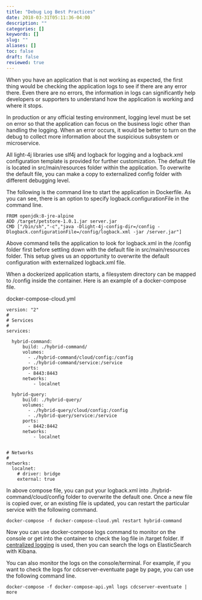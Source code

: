 ```yaml
---
title: "Debug Log Best Practices"
date: 2018-03-31T05:11:36-04:00
description: ""
categories: []
keywords: []
slug: ""
aliases: []
toc: false
draft: false
reviewed: true
---
```


When you have an application that is not working as expected, the first thing would be checking the application logs to see if there are any error there. Even there are no errors, the information in logs can significantly help developers or supporters to understand how the application is working and where it stops. 

In production or any official testing environment, logging level must be set on error so that the application can focus on the business logic other than handling the logging. When an error occurs, it would be better to turn on the debug to collect more information about the suspicious subsystem or microservice.  

All light-4j libraries use slf4j and logback for logging and a logback.xml configuration template is provided for further customization. The default file is located in src/main/resources folder within the application. To overwrite the default file, you can make a copy to externalized config folder with different debugging level. 

The following is the command line to start the application in Dockerfile. As you can see, there is an option to specify logback.configurationFile in the command line. 

```
FROM openjdk:8-jre-alpine
ADD /target/petstore-1.0.1.jar server.jar
CMD ["/bin/sh","-c","java -Dlight-4j-config-dir=/config -Dlogback.configurationFile=/config/logback.xml -jar /server.jar"]
```

Above command tells the application to look for logback.xml in the /config folder first before settling down with the default file in src/main/resources folder. This setup gives us an opportunity to overwrite the default configuration with externalized logback.xml file.

When a dockerized application starts, a filesystem directory can be mapped to /config inside the container. Here is an example of a docker-compose file. 

docker-compose-cloud.yml

```
version: "2"
#
# Services
#
services:

  hybrid-command:
      build: ./hybrid-command/
      volumes:
        - ./hybrid-command/cloud/config:/config
        - ./hybrid-command/service:/service
      ports:
        - 8443:8443
      networks:
          - localnet

  hybrid-query:
      build: ./hybrid-query/
      volumes:
        - ./hybrid-query/cloud/config:/config
        - ./hybrid-query/service:/service
      ports:
        - 8442:8442
      networks:
          - localnet


# Networks
#
networks:
  localnet:
    # driver: bridge
    external: true
```

In above compose file, you can put your logback.xml into ./hybrid-command/cloud/config folder to overwrite the default one. Once a new file is copied over, or an existing file is updated, you can restart the particular service with the following command. 

```
docker-compose -f docker-compose-cloud.yml restart hybrid-command
```

Now you can use docker-compose logs command to monitor on the console or get into the container to check the log file in /target folder. If [centralized logging][] is used, then you can search the logs on ElasticSearch with Kibana. 

You can also monitor the logs on the console/terminal. For example,  if you want to check the logs for cdcserver-eventuate page by page, you can use the following command line. 


```
docker-compose -f docker-compose-api.yml logs cdcserver-eventuate | more
```

[centralized logging]: /service/logging/